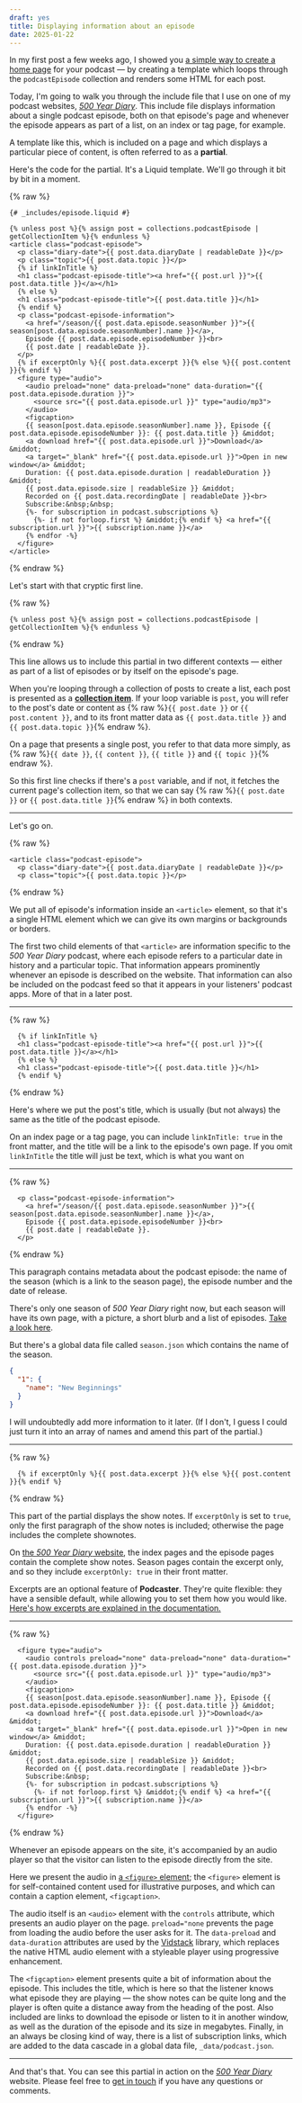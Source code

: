 ```yaml
---
draft: yes
title: Displaying information about an episode
date: 2025-01-22
---
```

<!---excerpt-->
In my first post a few weeks ago, I showed you [a simple way to create a home page][last-post] for your podcast — by creating a template which loops through the `podcastEpisode` collection and renders some HTML for each post.

[last-post]: 2025-01-06-creating-a-home-page.md

Today, I'm going to walk you through the include file that I use on one of my podcast websites, [_500 Year Diary_][500yd]. This include file displays information about a single podcast episode, both on that episode's page and whenever the episode appears as part of a list, on an index or tag page, for example.

A template like this, which is included on a page and which displays a particular piece of content, is often referred to as a **partial**.

[500yd]: https://500yeardiary.com
<!---endexcerpt-->

Here's the code for the partial. It's a Liquid template. We'll go through it bit by bit in a moment.

{% raw %}

```liquid
{# _includes/episode.liquid #}

{% unless post %}{% assign post = collections.podcastEpisode | getCollectionItem %}{% endunless %}
<article class="podcast-episode">
  <p class="diary-date">{{ post.data.diaryDate | readableDate }}</p>
  <p class="topic">{{ post.data.topic }}</p>
  {% if linkInTitle %}
  <h1 class="podcast-episode-title"><a href="{{ post.url }}">{{ post.data.title }}</a></h1>
  {% else %}
  <h1 class="podcast-episode-title">{{ post.data.title }}</h1>
  {% endif %}
  <p class="podcast-episode-information">
    <a href="/season/{{ post.data.episode.seasonNumber }}">{{ season[post.data.episode.seasonNumber].name }}</a>, 
    Episode {{ post.data.episode.episodeNumber }}<br>
    {{ post.date | readableDate }}.
  </p>
  {% if excerptOnly %}{{ post.data.excerpt }}{% else %}{{ post.content }}{% endif %}
  <figure type="audio">
    <audio preload="none" data-preload="none" data-duration="{{ post.data.episode.duration }}">
      <source src="{{ post.data.episode.url }}" type="audio/mp3">
    </audio>
    <figcaption>
    {{ season[post.data.episode.seasonNumber].name }}, Episode {{ post.data.episode.episodeNumber }}: {{ post.data.title }} &middot;
    <a download href="{{ post.data.episode.url }}">Download</a> &middot;
    <a target="_blank" href="{{ post.data.episode.url }}">Open in new window</a> &middot;
    Duration: {{ post.data.episode.duration | readableDuration }} &middot;
    {{ post.data.episode.size | readableSize }} &middot;
    Recorded on {{ post.data.recordingDate | readableDate }}<br>
    Subscribe:&nbsp;&nbsp;
    {%- for subscription in podcast.subscriptions %}
      {%- if not forloop.first %} &middot;{% endif %} <a href="{{ subscription.url }}">{{ subscription.name }}</a>
    {% endfor -%}
  </figure>
</article>
```

{% endraw %}

Let's start with that cryptic first line.

{% raw %}

```liquid
{% unless post %}{% assign post = collections.podcastEpisode | getCollectionItem %}{% endunless %}
```

{% endraw %}

This line allows us to include this partial in two different contexts — either as part of a list of episodes or by itself on the episode's page.

When you're looping through a collection of posts to create a list, each post is presented as a [**collection item**][]. If your loop variable is `post`, you will refer to the post's date or content as {% raw %}`{{ post.date }}` or `{{ post.content }}`, and to its front matter data as `{{ post.data.title }}` and `{{ post.data.topic }}`{% endraw %}.

[**collection item**]: https://www.11ty.dev/docs/collections/#collection-item-data-structure

On a page that presents a single post, you refer to that data more simply, as {% raw %}`{{ date }}`, `{{ content }}`, `{{ title }}` and `{{ topic }}`{% endraw %}.

So this first line checks if there's a `post` variable, and if not, it fetches the current page's collection item, so that we can say {% raw %}`{{ post.date }}` or `{{ post.data.title }}`{% endraw %} in both contexts.

***

Let's go on.

{% raw %}

```liquid
<article class="podcast-episode">
  <p class="diary-date">{{ post.data.diaryDate | readableDate }}</p>
  <p class="topic">{{ post.data.topic }}</p>
```

{% endraw %}

We put all of episode's information inside an `<article>` element, so that it's a single HTML element which we can give its own margins or backgrounds or borders.

The first two child elements of that `<article>` are information specific to the _500 Year Diary_ podcast, where each episode refers to a particular date in history and a particular topic. That information appears prominently whenever an episode is described on the website. That information can also be included on the podcast feed so that it appears in your listeners' podcast apps. More of that in a later post.

***

{% raw %}

```liquid
  {% if linkInTitle %}
  <h1 class="podcast-episode-title"><a href="{{ post.url }}">{{ post.data.title }}</a></h1>
  {% else %}
  <h1 class="podcast-episode-title">{{ post.data.title }}</h1>
  {% endif %}
```

{% endraw %}

Here's where we put the post's title, which is usually (but not always) the same as the title of the podcast episode.

On an index page or a tag page, you can include `linkInTitle: true` in the front matter, and the title will be a link to the episode's own page. If you omit `linkInTitle` the title will just be text, which is what you want on 

***

{% raw %}

```liquid
  <p class="podcast-episode-information">
    <a href="/season/{{ post.data.episode.seasonNumber }}">{{ season[post.data.episode.seasonNumber].name }}</a>, 
    Episode {{ post.data.episode.episodeNumber }}<br>
    {{ post.date | readableDate }}.
  </p>
```

{% endraw %}

This paragraph contains metadata about the podcast episode: the name of the season (which is a link to the season page), the episode number and the date of release.

There's only one season of _500 Year Diary_ right now, but each season will have its own page, with a picture, a short blurb and a list of episodes. [Take a look here](https://500yeardiary.com/season/1).

But there's a global data file called `season.json` which contains the name of the season.

```json
{
  "1": {
    "name": "New Beginnings"
  }
}
```

I will undoubtedly add more information to it later. (If I don't, I guess I could just turn it into an array of names and amend this part of the partial.)

***

{% raw %}

```liquid
  {% if excerptOnly %}{{ post.data.excerpt }}{% else %}{{ post.content }}{% endif %}
```

{% endraw %}

This part of the partial displays the show notes. If `excerptOnly` is set to `true`, only the first paragraph of the show notes is included; otherwise the page includes the complete shownotes.

On [the _500 Year Diary_ website][500yd], the index pages and the episode pages contain the complete show notes. Season pages contain the excerpt only, and so they include `excerptOnly: true` in their front matter.

Excerpts are an optional feature of **Podcaster**. They're quite flexible: they have a sensible default, while allowing you to set them how you would like. [Here's how excerpts are explained in the documentation.](/docs/optional-features/#excerpts)

***

{% raw %}

```liquid
  <figure type="audio">
    <audio controls preload="none" data-preload="none" data-duration="{{ post.data.episode.duration }}">
      <source src="{{ post.data.episode.url }}" type="audio/mp3">
    </audio>
    <figcaption>
    {{ season[post.data.episode.seasonNumber].name }}, Episode {{ post.data.episode.episodeNumber }}: {{ post.data.title }} &middot;
    <a download href="{{ post.data.episode.url }}">Download</a> &middot;
    <a target="_blank" href="{{ post.data.episode.url }}">Open in new window</a> &middot;
    Duration: {{ post.data.episode.duration | readableDuration }} &middot;
    {{ post.data.episode.size | readableSize }} &middot;
    Recorded on {{ post.data.recordingDate | readableDate }}<br>
    Subscribe:&nbsp;
    {%- for subscription in podcast.subscriptions %}
      {%- if not forloop.first %} &middot;{% endif %} <a href="{{ subscription.url }}">{{ subscription.name }}</a>
    {% endfor -%}
  </figure>
```

{% endraw %}

Whenever an episode appears on the site, it's accompanied by an audio player so that the visitor can listen to the episode directly from the site.

Here we present the audio in [a `<figure>` element][figure]; the `<figure>` element is for self-contained content used for illustrative purposes, and which can contain a caption element, `<figcaption>`.

[figure]: https://html.spec.whatwg.org/multipage/grouping-content.html#the-figure-element

The audio itself is an `<audio>` element with the `controls` attribute, which presents an audio player on the page. `preload="none` prevents the page from loading the audio before the user asks for it. The `data-preload` and `data-duration` attributes are used by the [Vidstack](https://vidstack.io) library, which replaces the native HTML audio element with a styleable player using progressive enhancement.

The `<figcaption>` element presents quite a bit of information about the episode. This includes the title, which is here so that the listener knows what episode they are playing — the show notes can be quite long and the player is often quite a distance away from the heading of the post. Also included are links to download the episode or listen to it in another window, as well as the duration of the episode and its size in megabytes. Finally, in an always be closing kind of way, there is a list of subscription links, which are added to the data cascade in a global data file, `_data/podcast.json`.

***

And that's that. You can see this partial in action on the [_500 Year Diary_][500yd] website. Please feel free to [get in touch](about.md) if you have any questions or comments.
